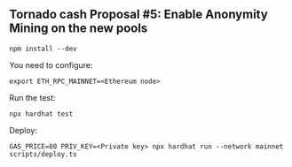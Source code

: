 ## Tornado cash Proposal #5: Enable Anonymity Mining on the new pools 

```
npm install --dev
```

You need to configure:

```
export ETH_RPC_MAINNET=<Ethereum node>
```

Run the test:

```
npx hardhat test
```

Deploy:

```
GAS_PRICE=80 PRIV_KEY=<Private key> npx hardhat run --network mainnet scripts/deploy.ts
```
